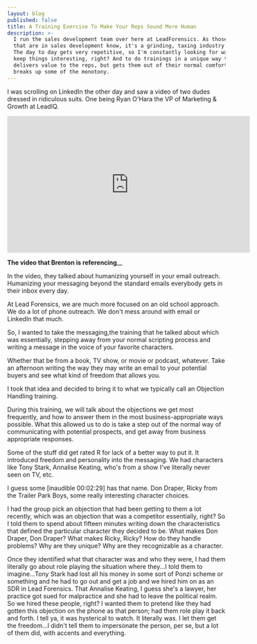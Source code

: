 ```yaml
---
layout: blog
published: false
title: A Training Exercise To Make Your Reps Sound More Human
description: >-
  I run the sales development team over here at LeadForensics. As those of you
  that are in sales development know, it's a grinding, taxing industry to be in.
  The day to day gets very repetitive, so I'm constantly looking for ways to
  keep things interesting, right? And to do trainings in a unique way that still
  delivers value to the reps, but gets them out of their normal comfort zone and
  breaks up some of the monotony.
---
```

I was scrolling on LinkedIn the other day and saw a video of two dudes dressed in ridiculous suits. One being Ryan O'Hara the VP of Marketing & Growth at LeadIQ. 

<iframe width="560" height="315" src="https://www.youtube.com/embed/mRyMzzNKBSY" frameborder="0" allow="accelerometer; autoplay; encrypted-media; gyroscope; picture-in-picture" allowfullscreen></iframe>

__The video that Brenton is referencing____

In the video, they talked about humanizing yourself in your email outreach. Humanizing your messaging beyond the standard emails everybody gets in their inbox every day.

At Lead Forensics, we are much more focused on an old school approach. We do a lot of phone outreach. We don't mess around with email or LinkedIn that much. 

So, I wanted to take the messaging,the training that he talked about which was essentially, stepping away from your normal scripting process and writing a message in the voice of your favorite characters. 

Whether that be from a book, TV show, or movie or podcast, whatever. Take an afternoon writing the way they may write an email to your potential buyers and see what kind of freedom that allows you. 


I took that idea and decided to bring it to what we typically call an Objection Handling training.

During this training, we will talk about the objections we get most frequently, and  how to answer them in the most business-appropriate ways possible. What this allowed us to do is take a step out of the normal way of communicating with potential prospects, and get away from business appropriate responses.

Some of the stuff did get rated R for lack of a better way to put it. It introduced freedom and personality into the messaging. We had characters like Tony Stark, Annalise Keating, who's from a show I've literally never seen on TV, etc.

I guess some [inaudible 00:02:29] has that name. Don Draper, Ricky from the Trailer Park Boys, some really interesting character choices.


I had the group pick an objection that had been getting to them a lot recently, which was an objection that was a competitor essentially, right? So I told them to spend about fifteen minutes writing down the characteristics that defined the particular character they decided to be. What makes Don Draper, Don Draper? What makes Ricky, Ricky? How do they handle problems? Why are they unique? Why are they recognizable as a character.


Once they identified what that character was and who they were, I had them literally go about role playing the situation where they...I told them to imagine...Tony Stark had lost all his money in some sort of Ponzi scheme or something and he had to go out and get a job and we hired him on as an SDR in Lead Forensics. That Annalise Keating, I guess she's a lawyer, her practice got sued for malpractice and she had to leave the political realm. So we hired these people, right? I wanted them to pretend like they had gotten this objection on the phone as that person; had them role play it back and forth. I tell ya, it was hysterical to watch. It literally was. I let them get the freedom...I didn't tell them to impersonate the person, per se, but a lot of them did, with accents and everything.
